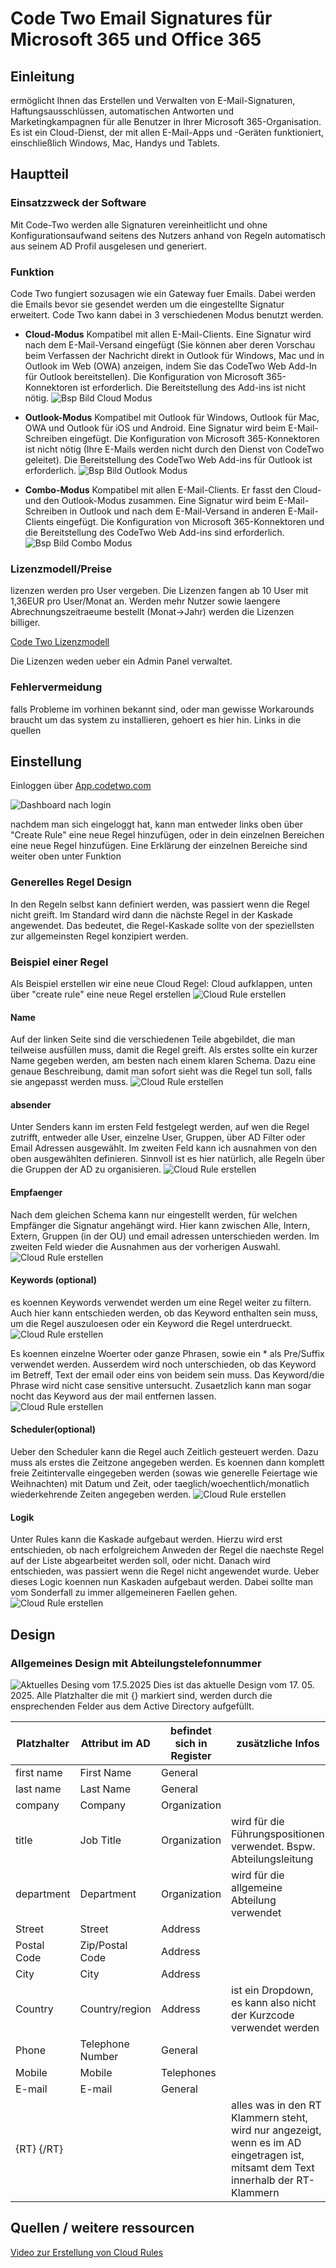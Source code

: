 # Code Two Email Signatures für Microsoft 365 und Office 365

## Einleitung

ermöglicht Ihnen das Erstellen und Verwalten von E-Mail-Signaturen, Haftungsausschlüssen, automatischen Antworten und Marketingkampagnen für alle Benutzer in Ihrer Microsoft 365-Organisation. Es ist ein Cloud-Dienst, der mit allen E-Mail-Apps und -Geräten funktioniert, einschließlich Windows, Mac, Handys und Tablets.

## Hauptteil

### Einsatzzweck der Software

Mit Code-Two werden alle Signaturen vereinheitlicht und ohne Konfigurationsaufwand seitens des Nutzers anhand von Regeln automatisch aus seinem AD Profil ausgelesen und generiert.

### Funktion

Code Two fungiert sozusagen wie ein Gateway fuer Emails. Dabei werden die Emails bevor sie gesendet werden um die eingestellte Signatur erweitert. Code Two kann dabei in 3 verschiedenen Modus benutzt werden.

- **Cloud-Modus**
Kompatibel mit allen E-Mail-Clients. Eine Signatur wird nach dem E-Mail-Versand eingefügt (Sie können aber deren Vorschau beim Verfassen der Nachricht direkt in Outlook für Windows, Mac und in Outlook im Web (OWA) anzeigen, indem Sie das CodeTwo Web Add-In für Outlook bereitstellen). Die Konfiguration von Microsoft 365-Konnektoren ist erforderlich. Die Bereitstellung des Add-ins ist nicht nötig.
![Bsp Bild Cloud Modus](/bilder/CodeTwo/cloudmodus.png "cloud Modus")

- **Outlook-Modus**
Kompatibel mit Outlook für Windows, Outlook für Mac, OWA und Outlook für iOS und Android. Eine Signatur wird beim E-Mail-Schreiben eingefügt. Die Konfiguration von Microsoft 365-Konnektoren ist nicht nötig (Ihre E-Mails werden nicht durch den Dienst von CodeTwo geleitet). Die Bereitstellung des CodeTwo Web Add-ins für Outlook ist erforderlich.
![Bsp Bild Outlook Modus](/bilder/CodeTwo/outlookmodus.png "Outlook Modus")

- **Combo-Modus**
Kompatibel mit allen E-Mail-Clients. Er fasst den Cloud- und den Outlook-Modus zusammen. Eine Signatur wird beim E-Mail-Schreiben in Outlook und nach dem E-Mail-Versand in anderen E-Mail-Clients eingefügt. Die Konfiguration von Microsoft 365-Konnektoren und die Bereitstellung des CodeTwo Web Add-ins sind erforderlich.
![Bsp Bild Combo Modus](bilder/CodeTwo/combomodus.png "combo Modus")

### Lizenzmodell/Preise

lizenzen werden pro User vergeben. Die Lizenzen fangen ab 10 User mit 1,36EUR pro User/Monat an.
Werden mehr Nutzer sowie laengere Abrechnungszeitraeume bestellt (Monat->Jahr) werden die Lizenzen billiger.

[Code Two Lizenzmodell](https://www.codetwo.de/email-signatures/preise#scrollTo)

Die Lizenzen weden ueber ein Admin Panel verwaltet.

### Fehlervermeidung

falls Probleme im vorhinen bekannt sind, oder man gewisse Workarounds braucht um das system zu installieren, gehoert es hier hin. Links in die quellen

## Einstellung

Einloggen über [App.codetwo.com](https://app.codetwo.com)

![Dashboard nach login](bilder/CodeTwo/Dashboard.png "Dashboard")

nachdem man sich eingeloggt hat, kann man entweder links oben über "Create Rule" eine neue Regel hinzufügen, oder in dein einzelnen Bereichen eine neue Regel hinzufügen.
Eine Erklärung der einzelnen Bereiche sind weiter oben unter Funktion

### Generelles Regel Design

In den Regeln selbst kann definiert werden, was passiert wenn die Regel nicht greift. Im Standard wird dann  die nächste Regel in der Kaskade angewendet. Das bedeutet, die Regel-Kaskade sollte von der speziellsten zur allgemeinsten Regel konzipiert werden.

### Beispiel einer Regel

Als Beispiel erstellen wir eine neue Cloud Regel:
Cloud aufklappen, unten über "create rule" eine neue Regel erstellen
![Cloud Rule erstellen](bilder/CodeTwo/createRule.png "create rule")

#### Name

Auf der linken Seite sind die verschiedenen Teile abgebildet, die man teilweise ausfüllen muss, damit die Regel greift.
Als erstes sollte ein kurzer Name gegeben werden, am besten nach einem klaren Schema.
Dazu eine genaue Beschreibung, damit man sofort sieht was die Regel tun soll, falls sie angepasst werden muss.
![Cloud Rule erstellen](bilder/CodeTwo/createRuleName.png "create rule")

#### absender

Unter Senders kann im ersten Feld festgelegt werden, auf wen die Regel zutrifft, entweder alle User, einzelne User, Gruppen, über AD Filter oder Email Adressen ausgewählt.
Im zweiten Feld kann ich ausnahmen von den oben ausgewählten definieren.
Sinnvoll ist es hier natürlich, alle Regeln über die Gruppen der AD zu organisieren.
![Cloud Rule erstellen](bilder/CodeTwo/createRuleSenders.png "create rule")

#### Empfaenger

Nach dem gleichen Schema kann nur eingestellt werden, für welchen Empfänger die Signatur angehängt wird. Hier kann zwischen Alle, Intern, Extern, Gruppen (in der OU) und email adressen unterschieden werden.
Im zweiten Feld wieder die Ausnahmen aus der vorherigen Auswahl.
![Cloud Rule erstellen](bilder/CodeTwo/createRuleRecipients.png "create rule")

#### Keywords (optional)

es koennen Keywords verwendet werden um eine Regel weiter zu filtern. Auch hier kann entschieden werden, ob das Keyword enthalten sein muss, um die Regel auszuloesen oder ein Keyword die Regel unterdrueckt.
![Cloud Rule erstellen](bilder/CodeTwo/createRuleKeywords.png "create rule")

Es koennen einzelne Woerter oder ganze Phrasen, sowie ein * als Pre/Suffix verwendet werden. Ausserdem wird noch unterschieden, ob das Keyword im Betreff, Text der email oder eins von beidem sein muss. Das Keyword/die Phrase wird nicht case sensitive untersucht.
Zusaetzlich kann man sogar nocht das Keyword aus der mail entfernen lassen.<br>
![Cloud Rule erstellen](bilder/CodeTwo/createRuleKeywords2.png "create rule")
<br>

#### Scheduler(optional)

Ueber den Scheduler kann die Regel auch Zeitlich gesteuert werden. Dazu muss als erstes die Zeitzone angegeben werden. Es koennen dann komplett freie Zeitintervalle eingegeben werden (sowas wie generelle Feiertage wie Weihnachten) mit Datum und Zeit, oder taeglich/woechentlich/monatlich wiederkehrende Zeiten angegeben werden.
![Cloud Rule erstellen](bilder/CodeTwo/createRuleScheduler.png "create rule")

#### Logik

Unter Rules kann die Kaskade aufgebaut werden. 
Hierzu wird erst entschieden, ob nach erfolgreichem Anweden der Regel die naechste Regel auf der Liste abgearbeitet werden soll, oder nicht.
Danach wird entschieden, was passiert wenn die Regel nicht angewendet wurde.
Ueber dieses Logic koennen nun Kaskaden aufgebaut werden. Dabei sollte man vom Sonderfall zu immer allgemeineren Faellen gehen.
![Cloud Rule erstellen](bilder/CodeTwo/createRuleLogic.png "create rule")

## Design

### Allgemeines Design mit Abteilungstelefonnummer
![Aktuelles Desing vom 17.5.2025](bilder/CodeTwo/design2025-05-17.png "aktuelles Design vom 17.5. 2025")
Dies ist das aktuelle Design vom 17. 05. 2025.
Alle Platzhalter die mit {} markiert sind, werden durch die ensprechenden Felder aus dem Active Directory aufgefüllt.

| Platzhalter | Attribut im AD | befindet sich in Register | zusätzliche Infos |
| --- | --- | --- | --- |
| first name | First Name | General | |
| last name | Last Name | General | |
| company | Company | Organization | |
| title | Job Title | Organization | wird für die Führungspositionen verwendet. Bspw. Abteilungsleitung |
| department | Department | Organization | wird für die allgemeine Abteilung verwendet|
| Street | Street | Address | | 
| Postal Code | Zip/Postal Code | Address | | 
| City | City | Address | | 
| Country | Country/region| Address | ist ein Dropdown, es kann also nicht der Kurzcode verwendet werden| 
| Phone | Telephone Number | General | | 
| Mobile | Mobile | Telephones | | 
| E-mail | E-mail | General | | 
| {RT} {/RT}| | | alles was in den RT Klammern steht, wird nur angezeigt, wenn es im AD eingetragen ist, mitsamt dem Text innerhalb der RT-Klammern| 

## Quellen / weitere ressourcen

[Video zur Erstellung von Cloud Rules](https://www.youtube.com/watch?v=MKc0JRd0B7s&t=85s)
